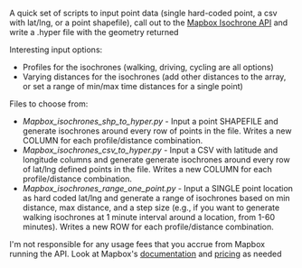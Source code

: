 A quick set of scripts to input point data (single hard-coded point, a csv with lat/lng, or a point shapefile), call out to the [Mapbox Isochrone API](https://docs.mapbox.com/playground/isochrone/) and write a .hyper file with the geometry returned

Interesting input options:
* Profiles for the isochrones (walking, driving, cycling are all options)
* Varying distances for the isochrones (add other distances to the array, or set a range of min/max time distances for a single point)

Files to choose from:
* *Mapbox_isochrones_shp_to_hyper.py* - Input a point SHAPEFILE and generate isochrones around every row of points in the file. Writes a new COLUMN for each profile/distance combination.
* *Mapbox_isochrones_csv_to_hyper.py* - Input a CSV with latitude and longitude columns and generate generate isochrones around every row of lat/lng defined points in the file. Writes a new COLUMN for each profile/distance combination.
* *Mapbox_isochrones_range_one_point.py* - Input a SINGLE point location as hard coded lat/lng and generate a range of isochrones based on min distance, max distance, and a step size (e.g., if you want to generate walking isochrones at 1 minute interval around a location, from 1-60 minutes). Writes a new ROW for each profile/distance combination.

I'm not responsible for any usage fees that you accrue from Mapbox running the API.  Look at Mapbox's [documentation](https://docs.mapbox.com/api/navigation/isochrone/) and [pricing](https://docs.mapbox.com/api/navigation/isochrone/#isochrone-api-pricing) as needed 
